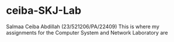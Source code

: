 # ceiba-SKJ-Lab
Salmaa Ceiba Abdillah (23/521206/PA/22409)
This is where my assignments for the Computer System and Network Laboratory are

